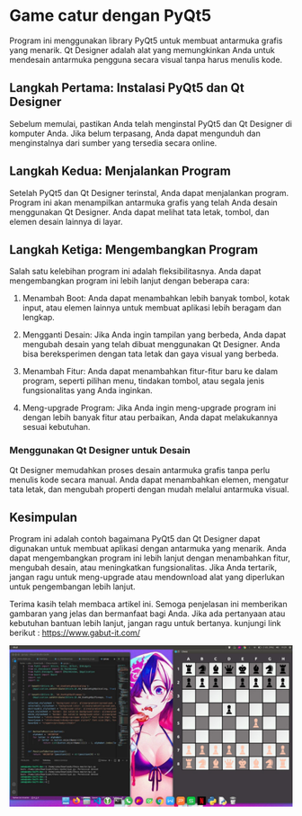 # Game catur dengan PyQt5
Program ini menggunakan library PyQt5 untuk membuat antarmuka grafis yang menarik. Qt Designer adalah alat yang memungkinkan Anda untuk mendesain antarmuka pengguna secara visual tanpa harus menulis kode.

## Langkah Pertama: Instalasi PyQt5 dan Qt Designer

Sebelum memulai, pastikan Anda telah menginstal PyQt5 dan Qt Designer di komputer Anda. Jika belum terpasang, Anda dapat mengunduh dan menginstalnya dari sumber yang tersedia secara online.

## Langkah Kedua: Menjalankan Program

Setelah PyQt5 dan Qt Designer terinstal, Anda dapat menjalankan program. Program ini akan menampilkan antarmuka grafis yang telah Anda desain menggunakan Qt Designer. Anda dapat melihat tata letak, tombol, dan elemen desain lainnya di layar.

## Langkah Ketiga: Mengembangkan Program

Salah satu kelebihan program ini adalah fleksibilitasnya. Anda dapat mengembangkan program ini lebih lanjut dengan beberapa cara:

1. Menambah Boot: Anda dapat menambahkan lebih banyak tombol, kotak input, atau elemen lainnya untuk membuat aplikasi lebih beragam dan lengkap.

2. Mengganti Desain: Jika Anda ingin tampilan yang berbeda, Anda dapat mengubah desain yang telah dibuat menggunakan Qt Designer. Anda bisa bereksperimen dengan tata letak dan gaya visual yang berbeda.

3. Menambah Fitur: Anda dapat menambahkan fitur-fitur baru ke dalam program, seperti pilihan menu, tindakan tombol, atau segala jenis fungsionalitas yang Anda inginkan.

4. Meng-upgrade Program: Jika Anda ingin meng-upgrade program ini dengan lebih banyak fitur atau perbaikan, Anda dapat melakukannya sesuai kebutuhan.

### Menggunakan Qt Designer untuk Desain

Qt Designer memudahkan proses desain antarmuka grafis tanpa perlu menulis kode secara manual. Anda dapat menambahkan elemen, mengatur tata letak, dan mengubah properti dengan mudah melalui antarmuka visual.

## Kesimpulan

Program ini adalah contoh bagaimana PyQt5 dan Qt Designer dapat digunakan untuk membuat aplikasi dengan antarmuka yang menarik. Anda dapat mengembangkan program ini lebih lanjut dengan menambahkan fitur, mengubah desain, atau meningkatkan fungsionalitas. Jika Anda tertarik, jangan ragu untuk meng-upgrade atau mendownload alat yang diperlukan untuk pengembangan lebih lanjut.

Terima kasih telah membaca artikel ini. Semoga penjelasan ini memberikan gambaran yang jelas dan bermanfaat bagi Anda. Jika ada pertanyaan atau kebutuhan bantuan lebih lanjut, jangan ragu untuk bertanya.
kunjungi link berikut : https://www.gabut-it.com/

![gambar_game](https://github.com/Msalisianto190027/chess/blob/main/chess.jpeg)
